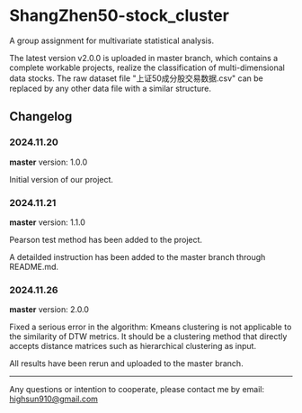 # ShangZhen50-stock_cluster
A group assignment for multivariate statistical analysis.

The latest version v2.0.0 is uploaded in master branch, which contains a complete workable projects, realize the classification of multi-dimensional data stocks. The raw dataset file "上证50成分股交易数据.csv" can be replaced by any other data file with a similar structure.

## Changelog
### 2024.11.20
**master** version: 1.0.0

Initial version of our project.

### 2024.11.21
**master** version: 1.1.0

Pearson test method has been added to the project.

A detailded instruction has been added to the master branch through README.md.

### 2024.11.26
**master** version: 2.0.0

Fixed a serious error in the algorithm: Kmeans clustering is not applicable to the similarity of DTW metrics. It should be a clustering method that directly accepts distance matrices such as hierarchical clustering as input.

All results have been rerun and uploaded to the master branch.

---

Any questions or intention to cooperate, please contact me by email: highsun910@gmail.com
